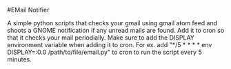 #EMail Notifier

A simple python scripts that checks your gmail using gmail atom feed and shoots a GNOME notification if any unread mails are
found.
Add it to cron so that it checks your mail periodially. Make sure to add the DISPLAY environment variable when adding it to cron. For ex. add "*/5 * * * * env DISPLAY=:0.0 /path/to/file/email.py"  to cron to run the script every 5 minutes.
